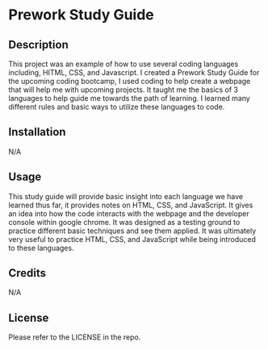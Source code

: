 # Prework Study Guide

## Description
This project was an example of how to use several coding languages including, HITML, CSS, and Javascript. I created a Prework Study Guide for the upcoming coding bootcamp, I used coding to help create a webpage that will help me with upcoming projects. It taught me the basics of 3 languages to help guide me towards the path of learning. I learned many different rules and basic ways to utilize these languages to code.

## Installation 
 
N/A

## Usage
   
This study guide will provide basic insight into each language we have learned thus far, it provides
notes on HTML, CSS, and JavaScript. It gives an idea into how the code interacts with the webpage and the developer console within google chrome. It was designed as a testing ground to practice different basic techniques and see them applied. It was ultimately very useful to practice HTML, CSS, and JavaScript while being introduced to these languages.

## Credits
N/A

## License
   
Please refer to the LICENSE in the repo.